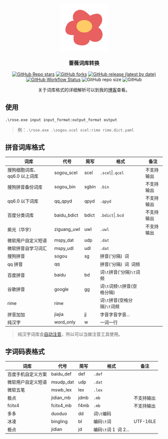 <div align="center">

<img src="logo.png"  width="150" height="150"> </img>

### 蔷薇词库转换

[![GitHub Repo stars](https://img.shields.io/github/stars/nopdan/rose)](https://github.com/nopdan/rose/stargazers)
[![GitHub forks](https://img.shields.io/github/forks/nopdan/rose)](https://github.com/nopdan/rose/network/members)
[![GitHub release (latest by date)](https://img.shields.io/github/v/release/nopdan/rose)](https://github.com/nopdan/rose/releases)
[![GitHub Workflow Status](https://img.shields.io/github/actions/workflow/status/nopdan/rose/build.yml)](https://github.com/nopdan/rose/actions/workflows/build.yml)
![GitHub repo size](https://img.shields.io/github/repo-size/nopdan/rose)
![GitHub](https://img.shields.io/github/license/nopdan/rose)

关于词库格式的详细解析可以到我的[博客](https://nopdan.com/)查看。

</div>

## 使用

`.\rose.exe input input_format:output_format output`

> 例：`.\rose.exe .\sogou.scel scel:rime rime.dict.yaml`

## 拼音词库格式

| 词库                         | 代号        | 简写  | 格式                         | 备注       |
| ---------------------------- | ----------- | ----- | ---------------------------- | ---------- |
| 搜狗细胞词库、qq6.0 以上词库 | sogou_scel  | scel  | `.scel`\|`.qcel`             | 不支持输出 |
| 搜狗拼音备份词库             | sogou_bin   | sgbin | `.bin`                       | 不支持输出 |
| qq6.0 以下词库               | qq_qpyd     | qpyd  | `.qpyd`                      | 不支持输出 |
| 百度分类词库                 | baidu_bdict | bdict | `.bdict`\|`.bcd`             | 不支持输出 |
| 紫光（华宇）                 | ziguang_uwl | uwl   | `.uwl`                       | 不支持输出 |
| 微软用户自定义短语           | mspy_dat    | udp   | `.dat`                       |            |
| 微软拼音自学习词汇           | mspy_udl    | udl   | `.dat`                       |            |
| 搜狗拼音                     | sogou       | sg    | 拼音('分隔)` `词             |            |
| qq 拼音                      | qq          |       | 拼音('分隔)` `词` `词频      |            |
| 百度拼音                     | baidu       | bd    | 词`\t`拼音('分隔)`\t`词频    |            |
| 谷歌拼音                     | google      | gg    | 词`\t`词频`\t`拼音(空格分隔) |            |
| rime                         | rime        |       | 词`\t`拼音(空格分隔)`\t`词频 |            |
| 拼音加加                     | jiajia      | jj    | 字音字音字音...              |            |
| 纯汉字                       | word_only   | w     | 一词一行                     |            |

> 纯汉字词库会[自动注音](./pkg/zhuyin/zhuyin.go)，所以可以当做注音工具使用。

## 字词码表格式

| 词库               | 代号      | 简写 | 格式                   | 备注       |
| ------------------ | --------- | ---- | ---------------------- | ---------- |
| 百度手机自定义方案 | baidu_def | def  | `.def`                 |            |
| 微软用户自定义短语 | msudp_dat | udp  | `.dat`                 |            |
| 微软五笔           | mswb_lex  | lex  | `.lex`                 |            |
| 极点               | jidian_mb | jdmb | `.mb`                  | 不支持输出 |
| fcitx4             | fcitx4_mb | f4mb | `.mb`                  | 不支持输出 |
| 多多               | duoduo    | dd   | 词`\t`编码             |            |
| 冰凌               | bingling  | bl   | 编码`\t`词             | UTF-16LE   |
| 极点               | jidian    | jd   | 编码`\t`词 1` `词 2... |            |
